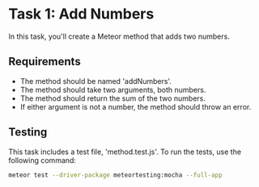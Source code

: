 # Task 1: Add Numbers

In this task, you'll create a Meteor method that adds two numbers.

## Requirements

- The method should be named 'addNumbers'.
- The method should take two arguments, both numbers.
- The method should return the sum of the two numbers.
- If either argument is not a number, the method should throw an error.

## Testing

This task includes a test file, 'method.test.js'. To run the tests, use the following command:

```bash
meteor test --driver-package meteortesting:mocha --full-app
